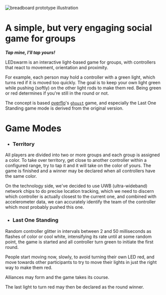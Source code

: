 ![breadboard prototype illustration](https://ghoust.s3.fr-par.scw.cloud/swarm_prototype_banner4.png)

# A simple, but very engaging social game for groups

__*Tap mine, I'll tap yours!*__

LEDswarm is an interactive light-based game for groups, with controllers that react to movement, orientation and proximity.

For example, each person may hold a controller with a green light, which turns red if it is moved too quickly. The goal is to keep your own light green while pushing (softly) on the other light rods to make them red. Being green or red determines if you're still in the round or not.

The concept is based [overflo](https://github.com/overflo23)'s [`ghoust`](https://github.com/Ghoust-game/ghoust) game, and especially the Last One Standing game mode is derived from the original version.

# Game Modes

* ### Territory

All players are divided into two or more groups and each group is assigned a color. To take over territory, get close to another controller within a configured range, try to tap it and it will take on the color of yours. The game is finished and a winner may be declared when all controllers have the same color.

On the technology side, we've decided to use UWB (ultra-wideband) network chips to do precise location tracking, which we need to discern which controller is actually closest to the current one, and combined with accelerometer data, we can accurately identify the team of the controller which most probably pushed this one.

* ### Last One Standing

Random controller glitter in intervals between 2 and 50 milliseconds as flashes of color or cool white, intensifying its rate until at some random point, the game is started and all controller turn green to initiate the first round.

People start moving now, slowly, to avoid turning their own LED red, and move towards other participants to try to move their lights in just the right way to make them red.

Alliances may form and the game takes its course.

The last light to turn red may then be declared as the round winner.
